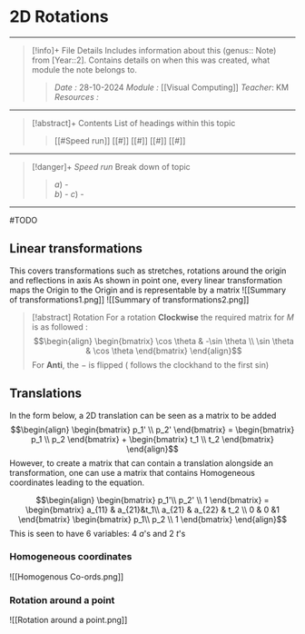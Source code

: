 # 2D Rotations
---
> [!info]+ File Details
> Includes information about this (genus:: Note) from [Year::2]. Contains details on when this was created, what module the note belongs to.
> > *Date :*  28-10-2024
> > *Module :* [[Visual Computing]]
> > *Teacher*: KM 
> > *Resources :*

---
> [!abstract]+ Contents
> List of headings within this topic
> > [[#Speed run]]
> [[#]]
> [[#]]
> [[#]]
> [[#]]

--- 
> [!danger]+ *Speed run*
> Break down of topic 
> > $a)$ -  
> $b)$ - 
> $c)$ - 

---

#TODO 

## Linear transformations

This covers transformations such as stretches, rotations around the origin and reflections in axis
As shown in point one, every linear transformation maps the Origin to the Origin and is representable by a matrix
![[Summary of transformations1.png]]
![[Summary of transformations2.png]]


> [!abstract] Rotation
> For a rotation **Clockwise** the required matrix for $M$ is as followed : 
> $$\begin{align}  
\begin{bmatrix} \cos \theta & -\sin \theta \\
\sin \theta & \cos \theta
\end{bmatrix} 
\end{align}$$
> For **Anti**, the $-$ is flipped ( follows the clockhand to the first sin)
> 

## Translations
In the form below, a 2D translation can be seen as a matrix to be added
$$\begin{align}  
\begin{bmatrix} p_1' \\
p_2'
\end{bmatrix} = \begin{bmatrix} p_1 \\
p_2
\end{bmatrix} + \begin{bmatrix} t_1 \\
t_2
\end{bmatrix} 
\end{align}$$
However, to create a matrix that can contain a translation alongside an transformation, one can use a matrix that contains Homogeneous coordinates leading to the equation.

$$\begin{align} 
\begin{bmatrix} p_1'\\
p_2' \\ 1
\end{bmatrix} =
\begin{bmatrix} a_{11} & a_{21}&t_1\\
a_{21} & a_{22} & t_2 \\
0 & 0 &1 
\end{bmatrix} \begin{bmatrix} p_1\\
p_2 \\ 1
\end{bmatrix}
\end{align}$$
This is seen to have 6 variables: 4 $a$'s and 2 $t$'s

### Homogeneous coordinates

![[Homogenous Co-ords.png]]


### Rotation around a point

![[Rotation around a point.png]]